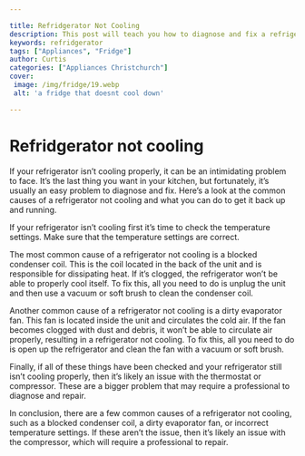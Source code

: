 ```yaml
---

title: Refridgerator Not Cooling
description: This post will teach you how to diagnose and fix a refrigerator that isn't cooling properly. If your fridge isn't working, don't panic - this post will help you get it up and running in no time!
keywords: refridgerator
tags: ["Appliances", "Fridge"]
author: Curtis
categories: ["Appliances Christchurch"]
cover: 
 image: /img/fridge/19.webp
 alt: 'a fridge that doesnt cool down'

---
```


# Refridgerator not cooling

If your refrigerator isn’t cooling properly, it can be an intimidating problem to face. It’s the last thing you want in your kitchen, but fortunately, it’s usually an easy problem to diagnose and fix. Here’s a look at the common causes of a refrigerator not cooling and what you can do to get it back up and running.

If your refrigerator isn’t cooling first it’s time to check the temperature settings. Make sure that the temperature settings are correct.

The most common cause of a refrigerator not cooling is a blocked condenser coil. This is the coil located in the back of the unit and is responsible for dissipating heat. If it’s clogged, the refrigerator won’t be able to properly cool itself. To fix this, all you need to do is unplug the unit and then use a vacuum or soft brush to clean the condenser coil.

Another common cause of a refrigerator not cooling is a dirty evaporator fan. This fan is located inside the unit and circulates the cold air. If the fan becomes clogged with dust and debris, it won’t be able to circulate air properly, resulting in a refrigerator not cooling. To fix this, all you need to do is open up the refrigerator and clean the fan with a vacuum or soft brush.

Finally, if all of these things have been checked and your refrigerator still isn’t cooling properly, then it’s likely an issue with the thermostat or compressor. These are a bigger problem that may require a professional to diagnose and repair.

In conclusion, there are a few common causes of a refrigerator not cooling, such as a blocked condenser coil, a dirty evaporator fan, or incorrect temperature settings. If these aren’t the issue, then it’s likely an issue with the compressor, which will require a professional to repair.
